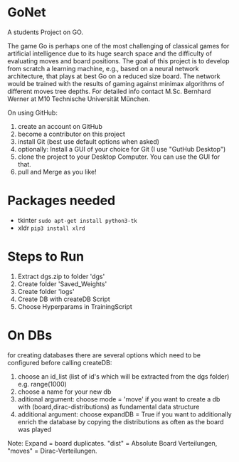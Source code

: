 # GoNet
A students Project on GO.

The game Go is perhaps one of the most challenging of classical games for artificial intelligence due to its huge search space and the difficulty of evaluating moves and board positions. The goal of this project is to develop from scratch a learning machine, e.g., based on a neural network architecture, that plays at best Go on a reduced size board. The network would be trained with the results of gaming against minimax algorithms of different moves tree depths. For detailed info contact M.Sc. Bernhard Werner at M10 Technische Universität München.


On using GitHub:
1) create an account on GitHub
2) become a contributor on this project
3) install Git (best use default options when asked)
4) optionally: Install a GUI of your choice for Git (I use "GutHub Desktop")
5) clone the project to your Desktop Computer. You can use the GUI for that.
6) pull and Merge as you like!

# Packages needed
- tkinter `sudo apt-get install python3-tk`
- xldr `pip3 install xlrd`

# Steps to Run

1) Extract dgs.zip to folder 'dgs'
2) Create folder 'Saved_Weights'
3) Create folder 'logs'
4) Create DB with createDB Script 
5) Choose Hyperparams in TrainingScript

# On DBs
for creating databases there are several options which need to be configured before calling createDB:
1. choose an id_list (list of id's which will be extracted from the dgs folder) e.g. range(1000)
2. choose a name for your new db
3. aditional argument: choose mode = 'move' if you want to create a db with (board,dirac-distributions) as fundamental
data structure
4. additional argument: choose expandDB = True if you want to additionally enrich the database by copying the
distributions as often as the board was played

Note: Expand = board duplicates. "dist" = Absolute Board Verteilungen, "moves" = Dirac-Verteilungen.



